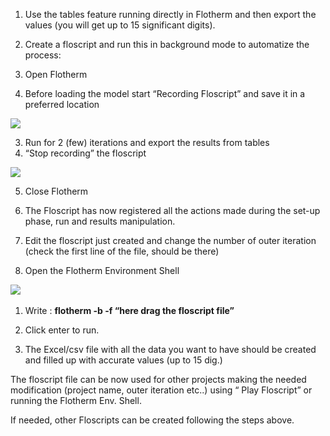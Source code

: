 1.  Use the tables feature running directly in Flotherm and then export the values (you will get up to 15 significant digits).

2.  Create a floscript and run this in background mode to automatize the process:

1.  Open Flotherm
2.  Before loading the model start “Recording Floscript” and save it in a preferred location

![](https://support.sw.siemens.com/kbassets/external/MG620068/images/Picture1.png)  

3.  Run for 2 (few) iterations and export the results from tables
4.  “Stop recording” the floscript

![](https://support.sw.siemens.com/kbassets/external/MG620068/images/Picture2.png)  

5.  Close Flotherm

3.  The Floscript has now registered all the actions made during the set-up phase, run and results manipulation.

4.  Edit the floscript just created and change the number of outer iteration (check the first line of the file, should be there)

5.  Open the Flotherm Environment Shell

![](https://support.sw.siemens.com/kbassets/external/MG620068/images/Picture3.png)​​​​​​​  

1.  Write : **flotherm -b -f “here drag the floscript file”**
2.  Click enter to run.

6.  The Excel/csv file with all the data you want to have should be created and filled up with accurate values (up to 15 dig.)

The floscript file can be now used for other projects making the needed modification (project name, outer iteration etc..) using “ Play Floscript” or running the Flotherm Env. Shell.  

If needed, other Floscripts can be created following the steps above.